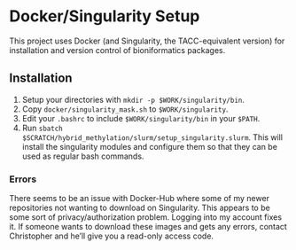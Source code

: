 
# Docker/Singularity Setup

This project uses Docker (and Singularity, the TACC-equivalent version)
for installation and version control of bioniformatics packages.

## Installation

1.  Setup your directories with `mkdir -p $WORK/singularity/bin`.
2.  Copy `docker/singularity_mask.sh` to `$WORK/singularity`.
3.  Edit your `.bashrc` to include `$WORK/singularity/bin` in your
    `$PATH`.
4.  Run
    `sbatch $SCRATCH/hybrid_methylation/slurm/setup_singularity.slurm`.
    This will install the singularity modules and configure them so that
    they can be used as regular bash commands.

### Errors

There seems to be an issue with Docker-Hub where some of my newer
repositories not wanting to download on Singularity. This appears to be
some sort of privacy/authorization problem. Logging into my account
fixes it. If someone wants to download these images and gets any errors,
contact Christopher and he’ll give you a read-only access code.
